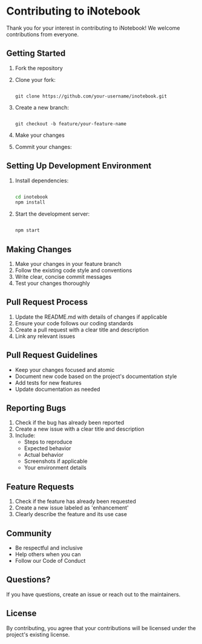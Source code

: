 # Contributing to iNotebook

Thank you for your interest in contributing to iNotebook! We welcome contributions from everyone.

## Getting Started

1. Fork the repository
2. Clone your fork:
   ``` 

   git clone https://github.com/your-username/inotebook.git

   ```
3. Create a new branch:
   ```
   
   git checkout -b feature/your-feature-name

   ```
4. Make your changes

5. Commit your changes:
   

## Setting Up Development Environment

1. Install dependencies:
   ```bash

   cd inotebook
   npm install

   ```

2. Start the development server:
   ```bash

   npm start
   
   ```

## Making Changes

1. Make your changes in your feature branch
2. Follow the existing code style and conventions
3. Write clear, concise commit messages
4. Test your changes thoroughly

## Pull Request Process

1. Update the README.md with details of changes if applicable
2. Ensure your code follows our coding standards
3. Create a pull request with a clear title and description
4. Link any relevant issues

## Pull Request Guidelines

* Keep your changes focused and atomic
* Document new code based on the project's documentation style
* Add tests for new features
* Update documentation as needed

## Reporting Bugs

1. Check if the bug has already been reported
2. Create a new issue with a clear title and description
3. Include:
   * Steps to reproduce
   * Expected behavior
   * Actual behavior
   * Screenshots if applicable
   * Your environment details

## Feature Requests

1. Check if the feature has already been requested
2. Create a new issue labeled as 'enhancement'
3. Clearly describe the feature and its use case

## Community

* Be respectful and inclusive
* Help others when you can
* Follow our Code of Conduct

## Questions?

If you have questions, create an issue or reach out to the maintainers.

## License

By contributing, you agree that your contributions will be licensed under the project's existing license.